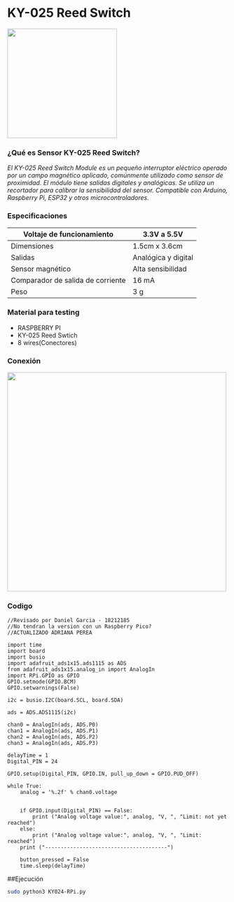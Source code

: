 # KY-025 Reed Switch
<img src="https://uelectronics.com/wp-content/uploads/2017/06/AR0043-Sensor-KY-025-v5.jpg" width="250">

### ¿Qué es Sensor KY-025 Reed Switch?

_El KY-025 Reed Switch Module es un pequeño interruptor eléctrico operado por un campo magnético aplicado, comúnmente utilizado como sensor de proximidad._
_El módulo tiene salidas digitales y analógicas._
_Se utiliza un recortador para calibrar la sensibilidad del sensor._
_Compatible con Arduino, Raspberry Pi, ESP32 y otros microcontroladores._


### Especificaciones

| Voltaje de funcionamiento       | 3.3V a 5.5V             |
|---------------------------------|-------------------------|
| Dimensiones                     | 1.5cm x 3.6cm           |
| Salidas                         | Analógica y digital     |
|Sensor magnético                 | Alta sensibilidad       |
|Comparador de salida de corriente| 16 mA                   |
|Peso                             | 3 g                     |


### Material para testing

  - RASPBERRY PI
  - KY-025 Reed Swtich
  - 8 wires(Conectores)

  
### Conexión


<img src="https://sensorkit.joy-it.net/files/files/sensors/KY-024/024-RPi.svg" width="500">

### Codigo

```
//Revisado por Daniel Garcia - 18212185
//No tendran la version con un Raspberry Pico?
//ACTUALIZADO ADRIANA PEREA

import time
import board
import busio
import adafruit_ads1x15.ads1115 as ADS
from adafruit_ads1x15.analog_in import AnalogIn
import RPi.GPIO as GPIO
GPIO.setmode(GPIO.BCM)
GPIO.setwarnings(False)

i2c = busio.I2C(board.SCL, board.SDA)

ads = ADS.ADS1115(i2c)

chan0 = AnalogIn(ads, ADS.P0)
chan1 = AnalogIn(ads, ADS.P1)
chan2 = AnalogIn(ads, ADS.P2)
chan3 = AnalogIn(ads, ADS.P3)

delayTime = 1
Digital_PIN = 24

GPIO.setup(Digital_PIN, GPIO.IN, pull_up_down = GPIO.PUD_OFF)

while True:
    analog = '%.2f' % chan0.voltage
 
    
    if GPIO.input(Digital_PIN) == False:
        print ("Analog voltage value:", analog, "V, ", "Limit: not yet reached")
    else:
        print ("Analog voltage value:", analog, "V, ", "Limit: reached")
    print ("---------------------------------------")

    button_pressed = False
    time.sleep(delayTime)
```
##Ejecución
```bash
sudo python3 KY024-RPi.py
```

